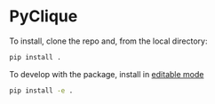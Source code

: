 # PyClique 

To install, clone the repo and, from the local directory: 

```bash
pip install . 
```

To develop with the package, install in [editable mode](https://packaging.python.org/en/latest/guides/distributing-packages-using-setuptools/#working-in-development-mode)
```bash 
pip install -e . 
```